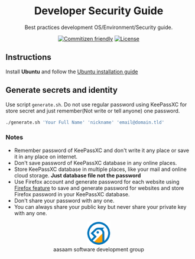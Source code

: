 <div align="center">
  <h1>
    Developer Security Guide
  </h1>
  <p>
    Best practices development OS/Environment/Security guide.
  </p>
  <p>
    <a href="http://commitizen.github.io/cz-cli/"><img alt="Commitizen friendly" src="https://img.shields.io/badge/commitizen-friendly-brightgreen.svg"></a>
    <a href="https://github.com/aasaam/developer-security-guide/blob/main/LICENSE"><img alt="License" src="https://img.shields.io/github/license/aasaam/developer-security-guide"></a>
  </p>
</div>

## Instructions

Install **Ubuntu** and follow the [Ubuntu installation guide](./UBUNTU-INSTALLATION-GUIDE.md)

## Generate secrets and identity

Use script `generate.sh`. Do not use regular password using KeePassXC for store secret and just remember(Not write or tell anyone) one password.

```bash
./generate.sh 'Your Full Name' 'nickname' 'email@domain.tld'
```

### Notes

* Remember password of KeePassXC and don't write it any place or save it in any place on internet.
* Don't save password of KeePassXC database in any online places.
* Store KeePassXC database in multiple places, like your mail and online cloud storage. **Just database file not the password**
* Use Firefox account and generate password for each website using [Firefox feature](https://blog.mozilla.org/firefox/password-security-features/) to save and generate password for websites and store Firefox password in your KeePassXC database.
* Don't share your password with any one.
* You can always share your public key but never share your private key with any one.

<div>
  <p align="center">
    <img alt="aasaam software development group" width="64" src="https://raw.githubusercontent.com/aasaam/information/master/logo/aasaam.svg">
    <br />
    aasaam software development group
  </p>
</div>

